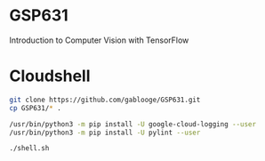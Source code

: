 # GSP631

Introduction to Computer Vision with TensorFlow


# Cloudshell
```bash
git clone https://github.com/gablooge/GSP631.git
cp GSP631/* .

/usr/bin/python3 -m pip install -U google-cloud-logging --user
/usr/bin/python3 -m pip install -U pylint --user

./shell.sh
```

